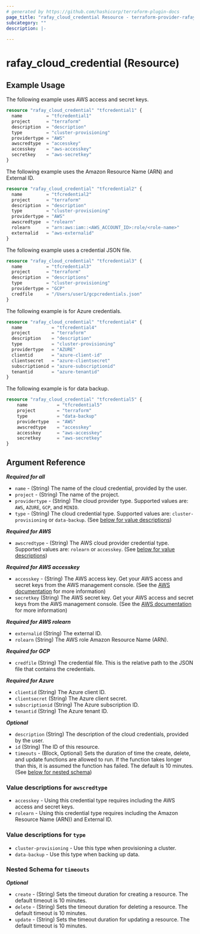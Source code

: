 ```yaml
---
# generated by https://github.com/hashicorp/terraform-plugin-docs
page_title: "rafay_cloud_credential Resource - terraform-provider-rafay"
subcategory: ""
description: |-
  
---
```


# rafay_cloud_credential (Resource)

## Example Usage

The following example uses AWS access and secret keys. 

```terraform
resource "rafay_cloud_credential" "tfcredential1" {
  name         = "tfcredential1"
  project      = "terraform"
  description  = "description"
  type         = "cluster-provisioning"
  providertype = "AWS"
  awscredtype  = "accesskey"
  accesskey    = "aws-accesskey"
  secretkey    = "aws-secretkey"
}
```

The following example uses the Amazon Resource Name (ARN) and External ID. 

```terraform
resource "rafay_cloud_credential" "tfcredential2" {
  name         = "tfcredential2"
  project      = "terraform"
  description  = "description"
  type         = "cluster-provisioning"
  providertype = "AWS"
  awscredtype  = "rolearn"
  rolearn      = "arn:aws:iam::<AWS_ACCOUNT_ID>:role/<role-name>"
  externalid   = "aws-externalid"
}
```

The following example uses a credential JSON file. 

```terraform
resource "rafay_cloud_credential" "tfcredential3" {
  name         = "tfcredential3"
  project      = "terraform"
  description  = "descriptions"
  type         = "cluster-provisioning"
  providertype = "GCP"
  credfile     = "/Users/user1/gcpcredentials.json"
}
```

The following example is for Azure credentials. 

```terraform
resource "rafay_cloud_credential" "tfcredential4" {
  name           = "tfcredential4"
  project        = "terraform"
  description    = "description"
  type           = "cluster-provisioning"
  providertype   = "AZURE"
  clientid       = "azure-client-id"
  clientsecret   = "azure-clientsecret"
  subscriptionid = "azure-subscriptionid"
  tenantid       = "azure-tenantid"
}
```

The following example is for data backup. 

```terraform
resource "rafay_cloud_credential" "tfcredential5" {
    name           = "tfcredential5"
    project        = "terraform"
    type           = "data-backup"
    providertype   = "AWS"
    awscredtype    = "accesskey"
    accesskey      = "aws-accesskey"
    secretkey      = "aws-secretkey"
}
```

<!-- schema generated by tfplugindocs -->
## Argument Reference 

***Required for all***

- `name` - (String) The name of the cloud credential, provided by the user. 
- `project` - (String) The name of the project. 
- `providertype` - (String) The cloud provider type. Supported values are: `AWS`, `AZURE`, `GCP`, and `MINIO`. 
- `type` - (String) The cloud credential type. Supported values are: `cluster-provisioning` or `data-backup`. (See [below for value descriptions](#nestedblock--type))

***Required for AWS*** 

- `awscredtype` - (String) The AWS cloud provider credential type. Supported values are: `rolearn` or `accesskey`. (See [below for value descriptions](#nestedblock--awscredtype))

***Required for AWS accesskey***

- `accesskey` - (String) The AWS access key. Get your AWS access and secret keys from the AWS management console. (See the [AWS documentation](https://docs.aws.amazon.com/IAM/latest/UserGuide/id_credentials_access-keys.html) for more information)
- `secretkey` (String) The AWS secret key. Get your AWS access and secret keys from the AWS management console. (See the [AWS documentation](https://docs.aws.amazon.com/IAM/latest/UserGuide/id_credentials_access-keys.html) for more information)

***Required for AWS rolearn***

- `externalid` (String) The external ID.
- `rolearn` (String) The AWS role Amazon Resource Name (ARN).

***Required for GCP***

- `credfile` (String) The credential file. This is the relative path to the JSON file that contains the credentials. 

***Required for Azure***

- `clientid` (String) The Azure client ID.
- `clientsecret` (String) The Azure client secret.
- `subscriptionid` (String) The Azure subscription ID.
- `tenantid` (String) The Azure tenant ID.

***Optional***

- `description` (String) The description of the cloud credentials, provided by the user. 
- `id` (String) The ID of this resource.
- `timeouts` - (Block, Optional) Sets the duration of time the create, delete, and update functions are allowed to run. If the function takes longer than this, it is assumed the function has failed. The default is 10 minutes. (See [below for nested schema](#nestedblock--timeouts))


<a id="nestedblock--awscredtype"></a>
### Value descriptions for `awscredtype`

- `accesskey` - Using this credential type requires including the AWS access and secret keys. 
- `rolearn` - Using this credential type requires including the Amazon Resource Name (ARN)) and External ID. 

<a id="nestedblock--type"></a>
### Value descriptions for `type`

- `cluster-provisioning` - Use this type when provisioning a cluster. 
- `data-backup` - Use this type when backing up data. 

<a id="nestedblock--timeouts"></a>
### Nested Schema for `timeouts`

***Optional***

- `create` - (String) Sets the timeout duration for creating a resource. The default timeout is 10 minutes. 
- `delete` - (String) Sets the timeout duration for deleting a resource. The default timeout is 10 minutes. 
- `update` - (String) Sets the timeout duration for updating a resource. The default timeout is 10 minutes. 

